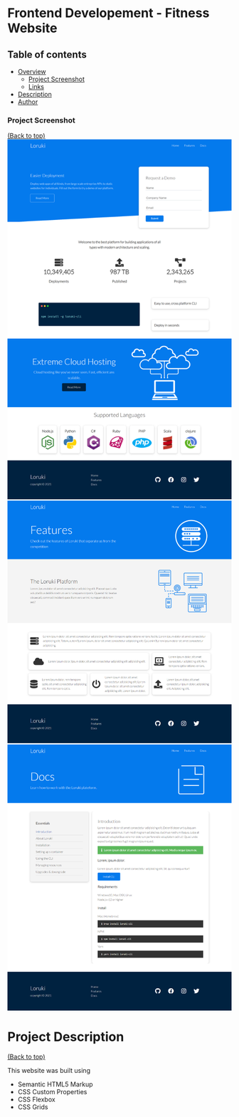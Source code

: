 <!-- Add banner here -->

# Frontend Developement - Fitness Website

## Table of contents

- [Overview](#overview)
  - [Project Screenshot](#screenshot)
  - [Links](#links)
- [Description](#description)
- [Author](#author)

### Project Screenshot

[(Back to top)](#table-of-contents)
<img src="images/loruki.png">
<img src="images/2.png">
<img src="images/3.png">

<!-- # Links

[(Back to top)](#table-of-contents) -->

# Project Description

[(Back to top)](#table-of-contents)

This website was built using

- Semantic HTML5 Markup
- CSS Custom Properties
- CSS Flexbox
- CSS Grids

